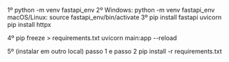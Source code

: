 1º
python -m venv fastapi_env
2º
Windows: python -m venv fastapi_env
macOS/Linux: source fastapi_env/bin/activate
3º
pip install fastapi uvicorn
pip install httpx

4º
pip freeze > requirements.txt
uvicorn main:app --reload

5º (instalar em outro local) passo 1 e passo 2 
pip install -r requirements.txt
